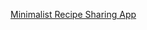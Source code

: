 [Minimalist Recipe Sharing App](https://www.figma.com/make/vbWLeBNvjxAUWV82kw1bJE/Minimalist-Recipe-Sharing-App?node-id=0-1&t=Y6iSswZNDKrdMd8T-1)
